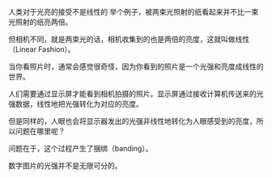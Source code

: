 

人类对于光亮的接受不是线性的
举个例子，被两束光照射的纸看起来并不比一束光照射的纸亮两倍。

但相机不同，就是两束光的话，相机收集到的也是两倍的亮度，这就叫做线性（Linear Fashion）。

当你看照片时，通常会感觉很奇怪，因为你看到的照片是一个光强和亮度成线性的世界。

人们需要通过显示屏才能看到相机拍摄的照片。显示屏通过接收计算机传送来的光强数据，线性地把光强转化为对应的亮度。

但是同样的，人眼也会将显示器发出的光强非线性地转化为人眼感受到的亮度，所以问题在哪里呢？

问题在于，这个过程产生了捆绑（banding）。

数字图片的光强并不是无限可分的。